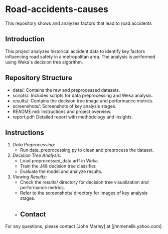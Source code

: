 # Road-accidents-causes
This repository shows and analyzes factors that lead to road accidents
## Introduction
This project analyzes historical accident data to identify key factors influencing road safety in a metropolitan area. The analysis is performed using Weka's decision tree algorithm.
## Repository Structure
- data/: Contains the raw and preprocessed datasets.
- scripts/: Includes scripts for data preprocessing and Weka analysis.
- results/: Contains the decision tree image and performance metrics.
- screenshots/: Screenshots of key analysis stages.
- README.md: Instructions and project overview.
- report.pdf: Detailed report with methodology and insights.

## Instructions
1. *Data Preprocessing:*
   - Run data_preprocessing.py to clean and preprocess the dataset.
2. *Decision Tree Analysis:*
   - Load preprocessed_data.arff in Weka.
   - Train the J48 decision tree classifier.
   - Evaluate the model and analyze results.
3. *Viewing Results:*
   - Check the results/ directory for decision tree visualization and performance metrics.
   - Refer to the screenshots/ directory for images of key analysis stages.
   - ## Contact
For any questions, please contact [John Marley] at [jhnmenelik.yahoo.com].
